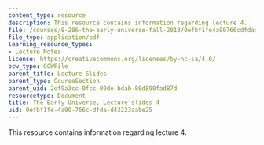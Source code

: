 ```yaml
---
content_type: resource
description: This resource contains information regarding lecture 4.
file: /courses/8-286-the-early-universe-fall-2013/0efbf1fe4a90766cdfdad43223aabe25_MIT8_286F13_lec04.pdf
file_type: application/pdf
learning_resource_types:
- Lecture Notes
license: https://creativecommons.org/licenses/by-nc-sa/4.0/
ocw_type: OCWFile
parent_title: Lecture Slides
parent_type: CourseSection
parent_uid: 2ef9a3cc-0fcc-09de-bdab-80d890fad87d
resourcetype: Document
title: The Early Universe, Lecture slides 4
uid: 0efbf1fe-4a90-766c-dfda-d43223aabe25
---
```

This resource contains information regarding lecture 4.